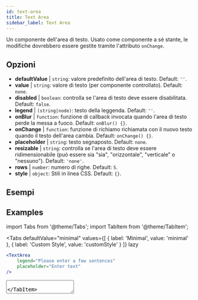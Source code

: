 ```yaml
---
id: text-area
title: Text Area
sidebar_label: Text Area
---
```


Un componente dell'area di testo. Usato come componente a sé stante, le modifiche dovrebbero essere gestite tramite l'attributo `onChange`.

## Opzioni

* __defaultValue__ | `string`: valore predefinito dell'area di testo. Default: `''`.
* __value__ | `string`: valore di testo (per componente controllato). Default: `none`.
* __disabled__ | `boolean`: controlla se l'area di testo deve essere disabilitata. Default: `false`.
* __legend__ | `(string|node)`: testo della leggenda. Default: `''`.
* __onBlur__ | `function`: funzione di callback invocata quando l'area di testo perde la messa a fuoco. Default: `onBlur() {}`.
* __onChange__ | `function`: funzione di richiamo richiamata con il nuovo testo quando il testo dell'area cambia. Default: `onChange() {}`.
* __placeholder__ | `string`: testo segnaposto. Default: `none`.
* __resizable__ | `string`: controlla se l'area di testo deve essere ridimensionabile (può essere sia "sia", "orizzontale", "verticale" o "nessuno"). Default: `'none'`.
* __rows__ | `number`: numero di righe. Default: `5`.
* __style__ | `object`: Stili in linea CSS. Default: `{}`.


## Esempi

## Examples

import Tabs from '@theme/Tabs';
import TabItem from '@theme/TabItem';

<Tabs
    defaultValue="minimal"
    values={[
        { label: 'Minimal', value: 'minimal' },
        { label: 'Custom Style', value: 'customStyle' }
    ]}
    lazy
>

<TabItem value="minimal">

```jsx live
<TextArea
    legend="Please enter a few sentences"
    placeholder="Enter text"
/>
```

</TabItem>

<TabItem value="customStyle">

<TextArea
    legend="Please enter a few sentences"
    placeholder="Enter text"
    style={{
        fontSize: 33,
        fontFamily: 'Georgia', 
        boxShadow: '0 0 4px black',
        background: 'rgb(238,174,202)', 
        background: 'radial-gradient(circle, rgba(255, 255, 0, 0.3) 44%, white 100%)' 
    }}
/>

</TabItem>

</Tabs>
